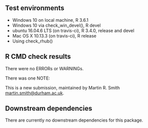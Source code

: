 ## Test environments
* Windows 10 on local machine, R 3.6.1
* Windows 10 via check_win_devel(), R devel
* ubuntu 16.04.6 LTS (on travis-ci), R 3.4.0, release and devel
* Mac OS X 10.13.3 (on travis-ci), R release
* Using check_rhub()

## R CMD check results
There were no ERRORs or WARNINGs.

There was one NOTE:

This is a new submission, maintained by Martin R. Smith <martin.smith@durham.ac.uk>.


## Downstream dependencies
There are currently no downstream dependencies for this package.
